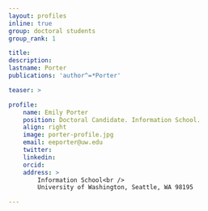 ```yaml
---
layout: profiles
inline: true
group: doctoral students
group_rank: 1

title: 
description: 
lastname: Porter
publications: 'author^=*Porter'

teaser: >

profile:
    name: Emily Porter
    position: Doctoral Candidate. Information School.
    align: right
    image: porter-profile.jpg
    email: eeporter@uw.edu
    twitter: 
    linkedin: 
    orcid: 
    address: >
        Information School<br />
        University of Washington, Seattle, WA 98195

---
```


